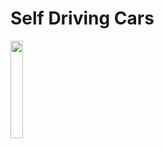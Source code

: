 # Self Driving Cars
<img src="https://github.com/AntonyBARGE/ai_driven_cars/blob/main/ai%20driven%20cars%20gif.gif" width="20%"/>
